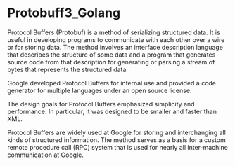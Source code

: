 # Protobuff3_Golang

Protocol Buffers (Protobuf) is a method of serializing structured data. It is useful in developing programs to communicate with each other over a wire or for storing data. The method involves an interface description language that describes the structure of some data and a program that generates source code from that description for generating or parsing a stream of bytes that represents the structured data.

Google developed Protocol Buffers for internal use and provided a code generator for multiple languages under an open source license.

The design goals for Protocol Buffers emphasized simplicity and performance. In particular, it was designed to be smaller and faster than XML.

Protocol Buffers are widely used at Google for storing and interchanging all kinds of structured information. The method serves as a basis for a custom remote procedure call (RPC) system that is used for nearly all inter-machine communication at Google.
